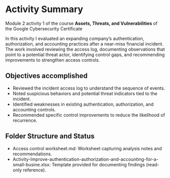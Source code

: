# Activity Summary 

Module 2 activity 1 of the course **Assets, Threats, and Vulnerabilities** of the Google Cybersecurity Certificate

In this activity I evaluated an expanding company’s authentication, authorization, and accounting practices after a near-miss financial incident. The work involved reviewing the access log, documenting observations that point to a potential threat actor, identifying control gaps, and recommending improvements to strengthen access controls.

## Objectives accomplished

- Reviewed the incident access log to understand the sequence of events.
- Noted suspicious behaviors and potential threat indicators tied to the incident.
- Identified weaknesses in existing authentication, authorization, and accounting controls.
- Recommended specific control improvements to reduce the likelihood of recurrence.

## Folder Structure and Status

- Access control worksheet.md: Worksheet capturing analysis notes and recommendations.
- Activity-Improve-authentication-authorization-and-accounting-for-a-small-busine.xlsx: Template provided for documenting findings (read-only reference).
